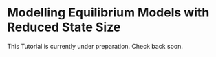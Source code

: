 # Modelling Equilibrium Models with Reduced State Size

This Tutorial is currently under preparation. Check back soon.

